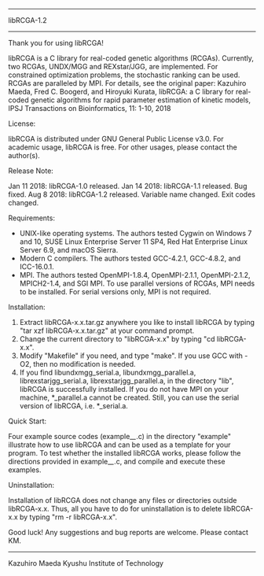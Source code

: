 
***************
  libRCGA-1.2
***************


Thank you for using libRCGA!

libRCGA is a C library for real-coded genetic algorithms (RCGAs). Currently, two RCGAs, UNDX/MGG and REXstar/JGG, are implemented. For constrained optimization problems, the stochastic ranking can be used. RCGAs are paralleled by MPI. For details, see the original paper: Kazuhiro Maeda, Fred C. Boogerd, and Hiroyuki Kurata, libRCGA: a C library for real-coded genetic algorithms for rapid parameter estimation of kinetic models, IPSJ Transactions on Bioinformatics, 11: 1-10, 2018


License:

libRCGA is distributed under GNU General Public License v3.0. For academic usage, libRCGA is free. For other usages, please contact the author(s).


Release Note:

Jan 11 2018: libRCGA-1.0 released.
Jan 14 2018: libRCGA-1.1 released. Bug fixed.
Aug  8 2018: libRCGA-1.2 released. Variable name changed. Exit codes changed.


Requirements:

- UNIX-like operating systems. The authors tested Cygwin on Windows 7 and 10, SUSE Linux Enterprise Server 11 SP4, Red Hat Enterprise Linux Server 6.9, and macOS Sierra.
- Modern C compilers. The authors tested GCC-4.2.1, GCC-4.8.2, and ICC-16.0.1.
- MPI. The authors tested OpenMPI-1.8.4, OpenMPI-2.1.1, OpenMPI-2.1.2, MPICH2-1.4, and SGI MPI. To use parallel versions of RCGAs, MPI needs to be installed. For serial versions only, MPI is not required.


Installation:

1. Extract libRCGA-x.x.tar.gz anywhere you like to install libRCGA by typing "tar xzf libRCGA-x.x.tar.gz" at your command prompt.
2. Change the current directory to "libRCGA-x.x" by typing "cd libRCGA-x.x".
3. Modify "Makefile" if you need, and type "make". If you use GCC with -O2, then no modification is needed.
4. If you find libundxmgg_serial.a, libundxmgg_parallel.a, librexstarjgg_serial.a, librexstarjgg_parallel.a, in the directory "lib", libRCGA is successfully installed. If you do not have MPI on your machine, *_parallel.a cannot be created. Still, you can use the serial version of libRCGA, i.e. *_serial.a.


Quick Start:

Four example source codes (example_*_*.c) in the directory "example" illustrate how to use libRCGA and can be used as a template for your program. To test whether the installed libRCGA works, please follow the directions provided in example_*_*.c, and compile and execute these examples.


Uninstallation:

Installation of libRCGA does not change any files or directories outside libRCGA-x.x. Thus, all you have to do for uninstallation is to delete libRCGA-x.x by typing "rm -r libRCGA-x.x".


Good luck! Any suggestions and bug reports are welcome. Please contact KM.


-------------------------------
Kazuhiro Maeda
Kyushu Institute of Technology
